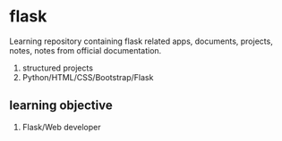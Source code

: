 
# flask 

Learning repository containing flask related apps, documents, projects, notes, notes from official documentation.

1. structured projects
2. Python/HTML/CSS/Bootstrap/Flask

## learning objective
1. Flask/Web developer



